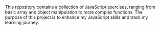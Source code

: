 This repository contains a collection of JavaScript exercises, ranging from basic array and object manipulation to more complex functions.
The purpose of this project is to enhance my JavaScript skills and track my learning journey.